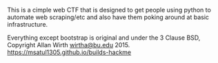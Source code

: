 This is a cimple web CTF that is designed to get people using python to 
automate web scraping/etc and also have them poking around at basic 
infrastructure.

Everything except bootstrap is original and under the 3 Clause BSD, 
Copyright Allan Wirth <wirtha@bu.edu> 2015.
<a href="https://msatul1305.github.io/builds-hackme">https://msatul1305.github.io/builds-hackme</a>
